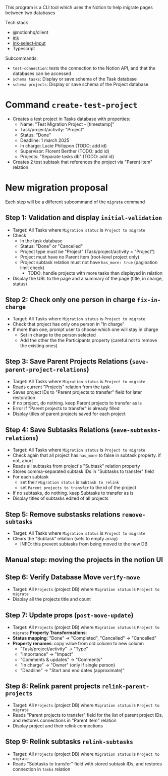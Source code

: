This program is a CLI tool which uses the Notion to help migrate pages between two databases


Tech stack
- @notionhq/client
- [ink](https://github.com/vadimdemedes/ink)
- [ink-select-input](https://github.com/vadimdemedes/ink-select-input)
- Typescript

Subcommands:
- `test-connection`: tests the connection to the Notion API, and that the databases can be accessed
- `schema tasks`: Display or save schema of the Task database 
- `schema projects`: Display or save schema of the Project database

# Command `create-test-project`
- Creates a test project in Tasks database with properties:
  - Name: "Test Migration Project - [timestamp]"
  - Task/project/activity: "Project" 
  - Status: "Done"
  - Deadline: 1 march 2025
  - In charge: Lucie Philippon (TODO: add id)
  - Supervisor: Florent Berther (TODO: add id)
  - Projects: "Separate tasks db" (TODO: add id)
- Creates 2 test subtask that references the project via "Parent item" relation

# New migration proposal

Each step will be a different subcommand of the `migrate` command

## Step 1: Validation and display `initial-validation`
- Target: All Tasks where `Migration status` is `Project to migrate`
- Check
    - In the task database
    - Status: "Done" or "Cancelled"
    - Project type must be "Project" (Task/project/activity = "Project")
    - Project must have no Parent item (root-level project only)
    - Project subtask relation must not have `has_more: true` (pagination limit check)
        - TODO: handle projects with more tasks than displayed in relation
- Display the URL to the page and a summary of the page (title, in charge, status)

## Step 2: Check only one person in charge `fix-in-charge`
- Target: All Tasks where `Migration status` is `Project to migrate`
- Check that project has only one person in "In charge"
- If more than one, prompt user to choose which one will stay in charge
    - Set in charge to the person selected
    - Add the other the the Participants property (careful not to remove the existing ones)

## Step 3: Save Parent Projects Relations (`save-parent-project-relations`)
- Target: All Tasks where `Migration status` is `Project to migrate`
- Reads current "Projects" relation from the task
- Saves project IDs to "Parent projects to transfer" field for later restoration
- If no project, do nothing. keep Parent projects to transfer as is
- Error if "Parent projects to transfer" is already filled
- Display titles of parent projects saved for each project

## Step 4: Save Subtasks Relations (`save-subtasks-relations`)
- Target: All Tasks where `Migration status` is `Project to migrate`
- Check again that all project has `has_more` to false in subtask property. if not, abort
- Reads all subtasks from project's "Subtask" relation property
- Stores comma-separated subtask IDs in "Subtasks to transfer" field
- For each subtask
  - set their `Migration status` is `Subtask to relink`
  - set `Parent projects to transfer` to the id of the project
- If no subtasks, do nothing. keep Subtasks to transfer as is
- Display titles of subtasks edited of all projects

## Step 5: Remove substasks relations `remove-subtasks`
- Target: All Tasks where `Migration status` is `Project to migrate`
- Clears the "Subtask" relation (sets to empty array)
  - INFO: this prevent subtasks from being moved to the new DB

## Manual step: moving the projects in the notion UI

## Step 6: Verify Database Move `verify-move`
- Target: All `Projects` (project DB) where `Migration status` is `Project to migrate`
- Display all the projects title and count

## Step 7: Update props (`post-move-update`)
- Target: All `Projects` (project DB) where `Migration status` is `Project to migrate`
**Property Transformations**:
- **Status mapping**: "Done" → "Completed", "Cancelled" → "Cancelled"  
- **Property renames**: copy value from old column to new column
  - "Task/project/activity" → "Type"
  - "Importance" → "Impact" 
  - "Comments & updates" → "Comments"
  - "In charge" → "Owner" (only if single person)
  - "Deadline" → "Start and end dates (approximate)"

## Step 8: Relink parent projects `relink-parent-projects`
- Target: All `Projects` (project DB) where `Migration status` is `Project to migrate`
- Reads "Parent projects to transfer" field for the list of parent project IDs, and restores connections in "Parent item" relation
- Display project and their relink connections

## Step 9: Relink subtasks `relink-subtasks`
- Target: All `Projects` (project DB) where `Migration status` is `Project to migrate`
- Reads "Subtasks to transfer" field with stored subtask IDs, and restores connection in `Tasks` relation
